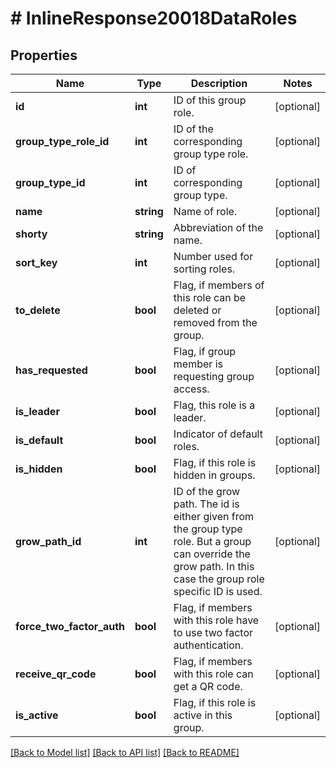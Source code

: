 # # InlineResponse20018DataRoles

## Properties

Name | Type | Description | Notes
------------ | ------------- | ------------- | -------------
**id** | **int** | ID of this group role. | [optional]
**group_type_role_id** | **int** | ID of the corresponding group type role. | [optional]
**group_type_id** | **int** | ID of corresponding group type. | [optional]
**name** | **string** | Name of role. | [optional]
**shorty** | **string** | Abbreviation of the name. | [optional]
**sort_key** | **int** | Number used for sorting roles. | [optional]
**to_delete** | **bool** | Flag, if members of this role can be deleted or removed from the group. | [optional]
**has_requested** | **bool** | Flag, if group member is requesting group access. | [optional]
**is_leader** | **bool** | Flag, this role is a leader. | [optional]
**is_default** | **bool** | Indicator of default roles. | [optional]
**is_hidden** | **bool** | Flag, if this role is hidden in groups. | [optional]
**grow_path_id** | **int** | ID of the grow path. The id is either given from the group type role. But a group can override the grow path. In this case the group role specific ID is used. | [optional]
**force_two_factor_auth** | **bool** | Flag, if members with this role have to use two factor authentication. | [optional]
**receive_qr_code** | **bool** | Flag, if members with this role can get a QR code. | [optional]
**is_active** | **bool** | Flag, if this role is active in this group. | [optional]

[[Back to Model list]](../../README.md#models) [[Back to API list]](../../README.md#endpoints) [[Back to README]](../../README.md)
